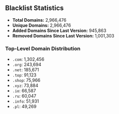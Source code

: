 ## Blacklist Statistics

- **Total Domains:** 2,966,476
- **Unique Domains:** 2,966,476
- **Added Domains Since Last Version:** 945,863
- **Removed Domains Since Last Version:** 1,001,303

### Top-Level Domain Distribution

-  `.com`: 1,302,456
-  `.org`: 243,694
-  `.net`: 185,671
-  `.top`: 91,123
-  `.shop`: 75,966
-  `.xyz`: 73,884
-  `.io`: 66,587
-  `.ru`: 60,047
-  `.info`: 51,931
-  `.pl`: 49,269

